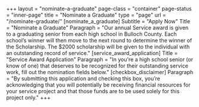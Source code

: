 +++
layout = "nominate-a-graduate"
page-class = "container"
page-status = "inner-page"
title = "Nominate a Graduate"
type = "page"
url = "/nominate-graduate/"
[nominate_a_graduate]
    Subtitle = "Apply Now"
    Title = "Nominate a Graduate"
    Paragraph = "Our annual Service award is given to a graduating senior from each high school in Bulloch County. Each school’s winner will then move to the next round to determine the winner of the Scholarship. The $2000 scholarship will be given to the individual with an outstanding record of service."
[service_award_application]
    Title = "Service Award Application"
    Paragraph = "In you're a high school senior (or know of one) that deserves to be recognized for their outstanding service work, fill out the nomination fields below."
[checkbox_disclaimer]
    Paragraph = "By submitting this application and checking this box, you’re acknowledging that you will potentially be receiving financial resources for your service project and that those funds are to be used solely for this project only."
+++